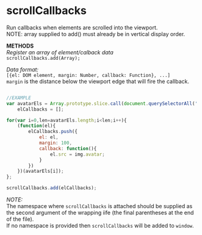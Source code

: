 scrollCallbacks
===============

Run callbacks when elements are scrolled into the viewport.  
NOTE: array supplied to add() must already be in vertical display order.  

**METHODS**  
*Register an array of element/calback data*  
`scrollCallbacks.add(Array);`

*Data format:*  
`[{el: DOM element, margin: Number, callback: Function}, ...]`  
`margin` is the distance below the viewport edge that will fire the callback.


```javascript

//EXAMPLE
var avatarEls = Array.prototype.slice.call(document.querySelectorAll('.avatar')),
	elCallbacks = [];

for(var i=0,len=avatarEls.length;i<len;i++){
	(function(el){
		elCallbacks.push({
			el: el,
			margin: 100,
			callback: function(){
				el.src = img.avatar;
			}
		})
	})(avatarEls[i]);
};

scrollCallbacks.add(elCallbacks);
```

*NOTE:*  
The namespace where `scrollCallbacks` is attached should be supplied as the second argument of the wrapping iife (the final parentheses at the end of the file).   
If no namespace is provided then `scrollCallbacks` will be added to `window`.
